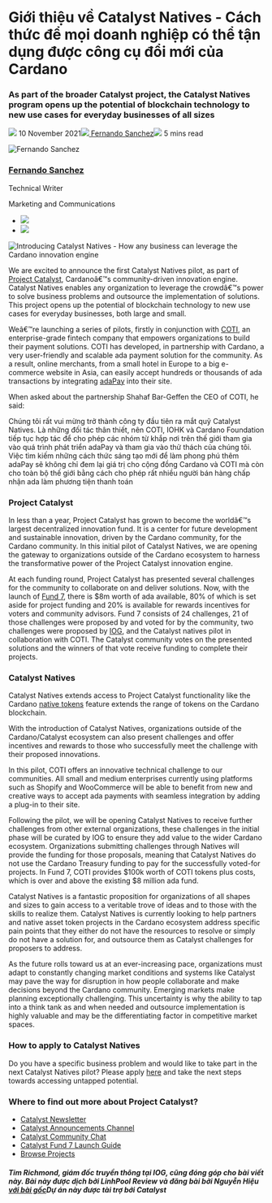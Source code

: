 # Giới thiệu về Catalyst Natives - Cách thức để mọi doanh nghiệp có thể tận dụng được công cụ đổi mới của Cardano

### **As part of the broader Catalyst project, the Catalyst Natives program opens up the potential of blockchain technology to new use cases for everyday businesses of all sizes**

![](img/2021-11-10-introducing-catalyst-natives-how-any-business-can-leverage-the-cardano-innovation-engine.002.png) 10 November 2021![](img/2021-11-10-introducing-catalyst-natives-how-any-business-can-leverage-the-cardano-innovation-engine.002.png)[ Fernando Sanchez](tmp//en/blog/authors/fernando-sanchez/page-1/)![](img/2021-11-10-introducing-catalyst-natives-how-any-business-can-leverage-the-cardano-innovation-engine.003.png) 5 mins read

![Fernando Sanchez](img/2021-11-10-introducing-catalyst-natives-how-any-business-can-leverage-the-cardano-innovation-engine.004.png)[](tmp//en/blog/authors/fernando-sanchez/page-1/)

### [**Fernando Sanchez**](tmp//en/blog/authors/fernando-sanchez/page-1/)

Technical Writer

Marketing and Communications

- ![](img/2021-11-10-introducing-catalyst-natives-how-any-business-can-leverage-the-cardano-innovation-engine.005.png)[](mailto:fernando.sanchez@iohk.io "Email")
- ![](img/2021-11-10-introducing-catalyst-natives-how-any-business-can-leverage-the-cardano-innovation-engine.006.png)[](https://www.linkedin.com/in/linkedinsanchezf/ "LinkedIn")

![Introducing Catalyst Natives - How any business can leverage the Cardano innovation engine](img/2021-11-10-introducing-catalyst-natives-how-any-business-can-leverage-the-cardano-innovation-engine.007.jpeg)

We are excited to announce the first Catalyst Natives pilot, as part of [Project Catalyst](https://iohk.io/en/blog/posts/2021/02/12/our-million-dollar-baby-project-catalyst/), Cardanoâ€™s community-driven innovation engine. Catalyst Natives enables any organization to leverage the crowdâ€™s power to solve business problems and outsource the implementation of solutions. This project opens up the potential of blockchain technology to new use cases for everyday businesses, both large and small.

Weâ€™re launching a series of pilots, firstly in conjunction with [COTI](https://coti.io/), an enterprise-grade fintech company that empowers organizations to build their payment solutions. COTI has developed, in partnership with Cardano, a very user-friendly and scalable ada payment solution for the community. As a result, online merchants, from a small hotel in Europe to a big e-commerce website in Asia, can easily accept hundreds or thousands of ada transactions by integrating [adaPay](https://adapay.finance/) into their site.

When asked about the partnership Shahaf Bar-Geffen the CEO of COTI, he said:

Chúng tôi rất vui mừng trở thành công ty đầu tiên ra mắt quỹ Catalyst Natives. Là những đối tác thân thiết, nên COTI, IOHK và Cardano Foundation tiếp tục hợp tác để cho phép các nhóm từ khắp nơi trên thế giới tham gia vào quá trình phát triển adaPay và tham gia vào thử thách của chúng tôi. Việc tìm kiếm những cách thức sáng tạo mới để làm phong phú thêm adaPay sẽ không chỉ đem lại giá trị cho cộng đồng Cardano và COTI mà còn cho toàn bộ thế giới bằng cách cho phép rất nhiều người bán hàng chấp nhận ada làm phương tiện thanh toán

### **Project Catalyst**

In less than a year, Project Catalyst has grown to become the worldâ€™s largest decentralized innovation fund. It is a center for future development and sustainable innovation, driven by the Cardano community, for the Cardano community. In this initial pilot of Catalyst Natives, we are opening the gateway to organizations outside of the Cardano ecosystem to harness the transformative power of the Project Catalyst innovation engine.

At each funding round, Project Catalyst has presented several challenges for the community to collaborate on and deliver solutions. Now, with the launch of [Fund 7](https://bit.ly/3qzYYP8), there is $8m worth of ada available, 80% of which is set aside for project funding and 20% is available for rewards incentives for voters and community advisors. Fund 7 consists of 24 challenges, 21 of those challenges were proposed by and voted for by the community, two challenges were proposed by [IOG](https://iohk.io/), and the Catalyst natives pilot in collaboration with COTI. The Catalyst community votes on the presented solutions and the winners of that vote receive funding to complete their projects.

### **Catalyst Natives**

Catalyst Natives extends access to Project Catalyst functionality like the Cardano [native tokens](https://docs.cardano.org/native-tokens/learn) feature extends the range of tokens on the Cardano blockchain.

With the introduction of Catalyst Natives, organizations outside of the Cardano/Catalyst ecosystem can also present challenges and offer incentives and rewards to those who successfully meet the challenge with their proposed innovations.

In this pilot, COTI offers an innovative technical challenge to our communities. All small and medium enterprises currently using platforms such as Shopify and WooCommerce will be able to benefit from new and creative ways to accept ada payments with seamless integration by adding a plug-in to their site.

Following the pilot, we will be opening Catalyst Natives to receive further challenges from other external organizations, these challenges in the initial phase will be curated by IOG to ensure they add value to the wider Cardano ecosystem. Organizations submitting challenges through Natives will provide the funding for those proposals, meaning that Catalyst Natives do not use the Cardano Treasury funding to pay for the successfully voted-for projects. In Fund 7, COTI provides $100k worth of COTI tokens plus costs, which is over and above the existing $8 million ada fund.

Catalyst Natives is a fantastic proposition for organizations of all shapes and sizes to gain access to a veritable trove of ideas and to those with the skills to realize them. Catalyst Natives is currently looking to help partners and native asset token projects in the Cardano ecosystem address specific pain points that they either do not have the resources to resolve or simply do not have a solution for, and outsource them as Catalyst challenges for proposers to address.

As the future rolls toward us at an ever-increasing pace, organizations must adapt to constantly changing market conditions and systems like Catalyst may pave the way for disruption in how people collaborate and make decisions beyond the Cardano community. Emerging markets make planning exceptionally challenging. This uncertainty is why the ability to tap into a think tank as and when needed and outsource implementation is highly valuable and may be the differentiating factor in competitive market spaces.

### **How to apply to Catalyst Natives**

Do you have a specific business problem and would like to take part in the next Catalyst Natives pilot? Please apply [here](https://forms.gle/BA8LmtrAWWmHHcY59) and take the next steps towards accessing untapped potential.

### **Where to find out more about Project Catalyst?**

- [Catalyst Newsletter](https://bit.ly/3dSZJvx)
- [Catalyst Announcements Channel](https://t.me/cardanocatalyst)
- [Catalyst Community Chat](https://t.me/ProjectCatalystChat)
- [Catalyst Fund 7 Launch Guide](https://bit.ly/3qzYYP8)
- [Browse Projects](https://cardano.ideascale.com)

##### ***Tim Richmond, giám đốc truyền thông tại IOG, cũng đóng góp cho bài viết này. Bài này được dịch bởi LinhPool Review và đăng bài bởi Nguyễn Hiệu <a class="_active_edit_href" href="https://iohk.io/en/blog/posts/2021/11/10/introducing-catalyst-natives-how-any-business-can-leverage-the-cardano-innovation-engine/">với bài gốc</a>*Dự án này được tài trợ bới Catalyst****
